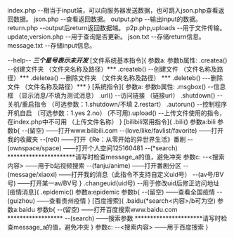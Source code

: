 index.php --相当于input端，可以向服务器发送数据，也可跳入json.php查看返回数据。
json.php --查看返回数据。
output.php --输出input的数据。
return.php --output后return返回数据端。
p2p.php,uploads --用于文件传输。
update,version.php --用于查询是否更新。
json.txt --存储return信息。
message.txt --存储input信息。

--help--  								***三个星号表示未开发***
	[文件系统基本指令]{
		参数a:		参数b属性:
		.createa()  	--创建文件夹 （文件夹名称及路径）***
		.createb()  	--创建文件 （文件名称及路径）***
		.deletea() 		--删除文件夹 （文件夹名称及路径） ***
		.deleteb()  	---删除文件  （文件名称及路径）***
	}
	[系统指令]{
		参数a:		参数b属性:
		.msgbox()  	--信息框 （显示消息/不填为测试消息）
		.url()  		--访问链接 （链接url）
		.shutdown()  	--关机/重启指令 （可选参数：1.shutdown/不填   2.restart）
		.autorun()  	--控制程序开机自启 （可选参数：1.yes  2.no）
		(不可用).upload()  	--上传文件使用的指令，在index.php中不可用 （上传文件名称）
	}
	[bilibili常用指令]{
		.bili()
			参数a:bili
			参数b{	--(留空)	——打开www.bilibili.com
				--(love/like/favlist/favorite)	——打开我的收藏夹
				--(re0)	——打开《Re：从零开始的异世界生活》番剧
				--(ownspace/space)		——打开个人空间125160481
				--(*search<c>) **********************请写时检查message_a的值，避免冲突
					参数c:	--<搜索内容>	——用于b站视频搜索
				--(fanju/anime)	——打开番剧分区
				--(message/xiaoxi)	——打开我的消息（此指令不支持自定义uid号）
				--(av号/BV号)	——打开某一av/BV号
	}
		.changeuid(uid号)	--用于修改uid后修正访问地址
	[疫情消息]{
		.epidemic()
			参数a:epidemic
			参数b{	--(留空)	——查看全国疫情
				--(guizhou)	——查看贵州疫情
	}
	[百度搜索]{
		.baidu(*search<内容>/b可为空)
			参数a:baidu
			参数b{	--(留空)	——打开百度搜索www.baidu.com ******************
				--(search)	——搜索参数 **********************请写时检查message_a的值，避免冲突
			}
			参数c:	--<搜索内容>	——用于百度搜索
	}